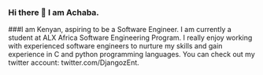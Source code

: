 ### Hi there 👋 I am Achaba. 
###I am Kenyan, aspiring to be a Software Engineer. 
I am currently a student at ALX Africa Software Engineering Program.
I really enjoy working with
experienced software engineers to nurture my skills and gain experience in C and python programming languages.
You can check out my twitter account:  twitter.com/DjangozEnt.
